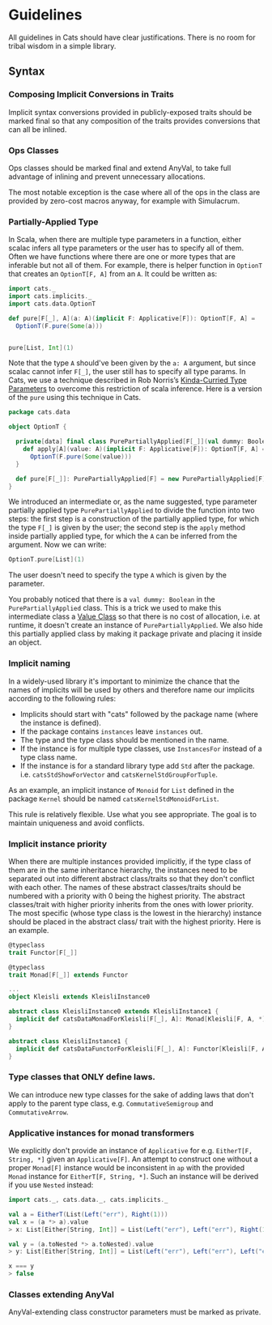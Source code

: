 # Guidelines

All guidelines in Сats should have clear justifications. There is no room for tribal wisdom in a simple library.

## Syntax

### Composing Implicit Conversions in Traits

Implicit syntax conversions provided in publicly-exposed traits should be marked final
so that any composition of the traits provides conversions that can all be inlined.

### Ops Classes

Ops classes should be marked final and extend AnyVal, to take full advantage of inlining and prevent unnecessary allocations.

The most notable exception is the case where all of the ops in the class are provided by zero-cost macros anyway,
for example with Simulacrum.

### Partially-Applied Type

In Scala, when there are multiple type parameters in a function, either scalac infers all type parameters or the user has to
specify all of them. Often we have functions where there are one or more types that are inferable but not all of them. For example, there is helper function in `OptionT` that creates an `OptionT[F, A]` from an `A`. It could be written as:

```scala mdoc:silent
import cats._
import cats.implicits._
import cats.data.OptionT
```
```scala mdoc
def pure[F[_], A](a: A)(implicit F: Applicative[F]): OptionT[F, A] =
  OptionT(F.pure(Some(a)))


pure[List, Int](1)
```

Note that the type `A` should've been given by the `a: A` argument, but since scalac cannot infer `F[_]`, the user still has to specify all type params.
In Сats, we use a technique described in
 Rob Norris’s [Kinda-Curried Type Parameters](https://tpolecat.github.io/2015/07/30/infer.html) to overcome this restriction of scala inference. Here is a version of the `pure` using this technique in Сats.

```scala
package cats.data

object OptionT {

  private[data] final class PurePartiallyApplied[F[_]](val dummy: Boolean = true ) extends AnyVal {
    def apply[A](value: A)(implicit F: Applicative[F]): OptionT[F, A] =
      OptionT(F.pure(Some(value)))
  }

  def pure[F[_]]: PurePartiallyApplied[F] = new PurePartiallyApplied[F]
}
```

We introduced an intermediate or, as the name suggested, type parameter partially applied type `PurePartiallyApplied` to divide the function into two steps: the first step is a construction of the partially applied type, for which the type `F[_]` is given by the user; the second step is the `apply` method inside partially applied type, for which the `A` can be inferred from the argument. Now we can write:
```scala mdoc
OptionT.pure[List](1)
```

The user doesn't need to specify the type `A` which is given by the parameter.

You probably noticed that there is a `val dummy: Boolean` in the `PurePartiallyApplied` class. This is a trick we used
to make this intermediate class a [Value Class](http://docs.scala-lang.org/overviews/core/value-classes.html) so that there is no cost of allocation, i.e. at runtime, it doesn't create an instance of `PurePartiallyApplied`. We also hide this partially applied class by making it package private and placing it inside an object.

### Implicit naming

In a widely-used library it's important to minimize the chance that the names of implicits will be used by others and
therefore name our implicits according to the following rules:

- Implicits should start with "cats" followed by the package name (where the instance is defined).
- If the package contains `instances` leave `instances` out.
- The type and the type class should be mentioned in the name.
- If the instance is for multiple type classes, use `InstancesFor` instead of a type class name.
- If the instance is for a standard library type add `Std` after the package. i.e. `catsStdShowForVector` and `catsKernelStdGroupForTuple`.

As an example, an implicit instance of `Monoid` for `List` defined in the package `Kernel` should be named `catsKernelStdMonoidForList`.

This rule is relatively flexible. Use what you see appropriate. The goal is to maintain uniqueness and avoid conflicts.



### Implicit instance priority

When there are multiple instances provided implicitly, if the type class of them are in the same inheritance hierarchy,
the instances need to be separated out into different abstract class/traits so that they don't conflict with each other. The names of these abstract classes/traits should be numbered with a priority with 0 being the highest priority. The abstract classes/trait
with higher priority inherits from the ones with lower priority. The most specific (whose type class is the lowest in the hierarchy) instance should be placed in the abstract class/ trait with the highest priority.  Here is an example.

```scala
@typeclass
trait Functor[F[_]]

@typeclass
trait Monad[F[_]] extends Functor

...
object Kleisli extends KleisliInstance0

abstract class KleisliInstance0 extends KleisliInstance1 {
  implicit def catsDataMonadForKleisli[F[_], A]: Monad[Kleisli[F, A, *]] = ...
}

abstract class KleisliInstance1 {
  implicit def catsDataFunctorForKleisli[F[_], A]: Functor[Kleisli[F, A, *]] = ...
}
```

### Type classes that ONLY define laws.

We can introduce new type classes for the sake of adding laws that don't apply to the parent type class, e.g. `CommutativeSemigroup` and
`CommutativeArrow`.

### Applicative instances for monad transformers</a>

We explicitly don't provide an instance of `Applicative` for e.g. `EitherT[F, String, *]` given an `Applicative[F]`.
An attempt to construct one without a proper `Monad[F]` instance would be inconsistent in `ap` with the provided `Monad` instance
for `EitherT[F, String, *]`. Such an instance will be derived if you use `Nested` instead:

```scala
import cats._, cats.data._, cats.implicits._

val a = EitherT(List(Left("err"), Right(1)))
val x = (a *> a).value
> x: List[Either[String, Int]] = List(Left("err"), Left("err"), Right(1))

val y = (a.toNested *> a.toNested).value
> y: List[Either[String, Int]] = List(Left("err"), Left("err"), Left("err"), Right(1))

x === y
> false
```

### Classes extending AnyVal

AnyVal-extending class constructor parameters must be marked as private.
